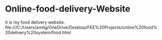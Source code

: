 # Online-food-delivery-Website
It is my food delivery website. 
file:///C:/Users/amitg/OneDrive/Desktop/FEE%20Projects/online%20food%20delivery%20system/food.html
